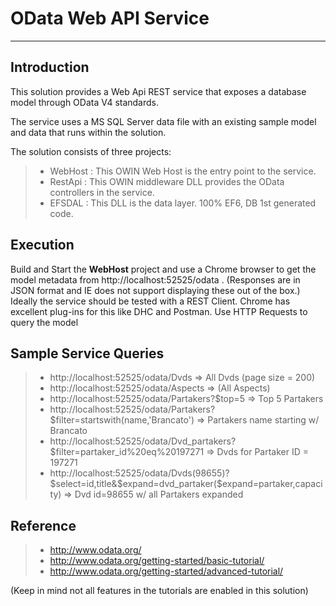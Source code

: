 ﻿# OData Web API Service
---
## Introduction
This solution provides a Web Api REST service that exposes a database model through OData V4 standards.

The service uses a MS SQL Server data file with an existing sample model and data that runs within the solution.

The solution consists of three projects:
  >* WebHost : This OWIN Web Host is the entry point to the service.
  >* RestApi : This OWIN middleware DLL provides the OData controllers in the service.
  >* EFSDAL : This DLL is the data layer. 100% EF6, DB 1st generated code.

## Execution
Build and Start the **WebHost** project and use a Chrome browser to get the model metadata from http://localhost:52525/odata . (Responses are in JSON format and IE does not support displaying these out of the box.)
Ideally the service should be tested with a REST Client.   Chrome has excellent plug-ins for this like DHC and Postman.
Use HTTP Requests to query the model

## Sample Service Queries
>* http://localhost:52525/odata/Dvds => All Dvds (page size = 200)
>* http://localhost:52525/odata/Aspects => (All Aspects) 
>* http://localhost:52525/odata/Partakers?$top=5 => Top 5 Partakers
>* http://localhost:52525/odata/Partakers?$filter=startswith(name,'Brancato') => Partakers name starting w/ Brancato
>* http://localhost:52525/odata/Dvd_partakers?$filter=partaker_id%20eq%20197271 => Dvds for Partaker ID = 197271
>* http://localhost:52525/odata/Dvds(98655)?$select=id,title&$expand=dvd_partaker($expand=partaker,capacity) => Dvd id=98655 w/ all Partakers expanded

## Reference
>* http://www.odata.org/
>* http://www.odata.org/getting-started/basic-tutorial/
>* http://www.odata.org/getting-started/advanced-tutorial/

(Keep in mind not all features in the tutorials are enabled in this solution)
